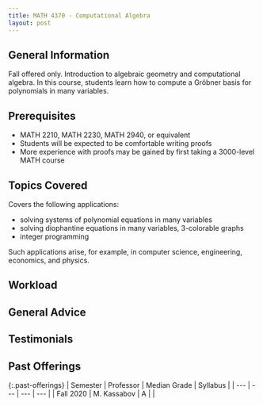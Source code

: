 ```yaml
---
title: MATH 4370 - Computational Algebra
layout: post
---
```


<link rel="stylesheet" href="/main.css">

## General Information
Fall offered only. Introduction to algebraic geometry and computational algebra. In this course, students learn how to compute a Gröbner basis for polynomials in many variables. 


## Prerequisites

- MATH 2210, MATH 2230, MATH 2940, or equivalent
- Students will be expected to be comfortable writing proofs
- More experience with proofs may be gained by first taking a 3000-level MATH course

## Topics Covered
Covers the following applications: 
- solving systems of polynomial equations in many variables
- solving diophantine equations in many variables, 3-colorable graphs
- integer programming

Such applications arise, for example, in computer science, engineering, economics, and physics.

## Workload


## General Advice

  
## Testimonials


## Past Offerings

{:.past-offerings}
| Semester | Professor | Median Grade | Syllabus |
| --- | --- | --- | --- |
| Fall 2020 | M. Kassabov | A | |
